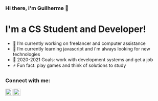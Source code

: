 ### Hi there, i'm Guilherme 👋
# I'm a CS Student and Developer!

* 🔭 I’m currently working on freelancer and computer assistance
* 🌱 I’m currently learning javascript and i'm always looking for new technologies
* 🥇 2020-2021 Goals: work with development systems and get a job
* ⚡ Fun fact: play games and think of solutions to study


### Connect with me:

<img align="left" alt="codeSTACKr | LinkedIn" width="22px" src="https://cdn.jsdelivr.net/npm/simple-icons@v3/icons/linkedin.svg" />
<img align="left" alt="codeSTACKr | Instagram" width="22px" src="https://cdn.jsdelivr.net/npm/simple-icons@v3/icons/instagram.svg" />
